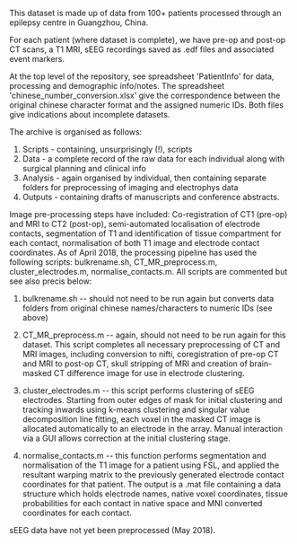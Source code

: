 This dataset is made up of data from 100+ patients processed through an epilepsy centre in Guangzhou, China. 

For each patient (where dataset is complete), we have pre-op and post-op CT scans, a T1 MRI, sEEG recordings saved as .edf files and associated event markers. 

At the top level of the repository, see spreadsheet 'PatientInfo' for data, processing and demographic info/notes. The spreadsheet 'chinese_number_conversion.xlsx' give the correspondence between the original chinese character format and the assigned numeric IDs. Both files give indications about incomplete datasets. 

The archive is organised as follows:
1. Scripts - containing, unsurprisingly (!), scripts
2. Data - a complete record of the raw data for each individual along with surgical planning and clinical info
3. Analysis - again organised by individual, then containing separate folders for preprocessing of imaging and electrophys data
4. Outputs - containing drafts of manuscripts and conference abstracts. 

Image pre-processing steps have included: Co-registration of CT1 (pre-op) and MRI to CT2 (post-op), semi-automated localisation of electrode contacts, segmentation of T1 and identification of tissue compartment for each contact, normalisation of both T1 image and electrode contact coordinates. As of April 2018, the processing pipeline has used the following scripts: bulkrename.sh, CT_MR_preprocess.m, cluster_electrodes.m, normalise_contacts.m. All scripts are commented but see also precis below:  

1. bulkrename.sh -- should not need to be run again but converts data folders from original chinese names/characters to numeric IDs (see above)

2.  CT_MR_preprocess.m -- again, should not need to be run again for this dataset. This script completes all necessary preprocessing of CT and MRI images, including conversion to nifti, coregistration of pre-op CT and MRI to post-op CT, skull stripping of MRI and creation of brain-masked CT difference image for use in electrode clustering. 

3. cluster_electrodes.m -- this script performs clustering of sEEG electrodes. Starting from outer edges of mask for initial clustering and tracking inwards using k-means clustering and singular value decomposition line fitting, each voxel in the masked CT image is allocated automatically to an electrode in the array. Manual interaction via a GUI allows correction at the initial clustering stage. 

4. normalise_contacts.m -- this function performs segmentation and normalisation of the T1 image for a patient using FSL, and applied the resultant warping matrix to the previously generated electrode contact coordinates for that patient. The output is a .mat file containing a data structure which holds electrode names, native voxel coordinates, tissue probabilities for each contact in native space and MNI converted coordinates for each contact. 

sEEG data have not yet been preprocessed (May 2018). 
